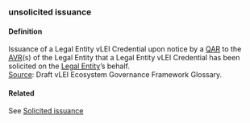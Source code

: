 ### unsolicited issuance

<h4>Definition</h4><p>Issuance of a Legal Entity vLEI Credential upon notice by a <a href="QAR">QAR</a> to the <a href="AVR">AVR</a>(s) of the Legal Entity that a Legal Entity vLEI Credential has been solicited on the <a href="legal-entity">Legal Entity</a>’s behalf.<br><a href="https://www.gleif.org/vlei/introducing-the-vlei-ecosystem-governance-framework/2022-02-07_verifiable-lei-vlei-ecosystem-governance-framework-glossary-draft-publication_v0.9-draft.pdf">Source</a>: Draft vLEI Ecosystem Governance Framework Glossary.</p><h4>Related</h4><p>See <a href="solicited-issuance">Solicited issuance</a></p>